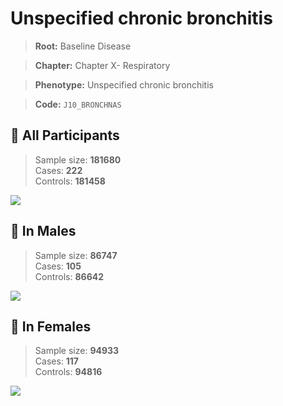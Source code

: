 # Unspecified chronic bronchitis

> **Root:** Baseline Disease  

> **Chapter:** Chapter X- Respiratory  

> **Phenotype:** Unspecified chronic bronchitis  

> **Code:** `J10_BRONCHNAS`

## 🧪 All Participants  
> Sample size: **181680**  
> Cases: **222**  
> Controls: **181458**
<img src="/Disease/Figures/ALL/Incidence/J10_BRONCHNAS.png"/>
<CsvTable src="/public/Disease/Data/ALL/Incidence/COX_J10_BRONCHNAS.csv" label="🔍 View full results" />

## 👨 In Males  
> Sample size: **86747**  
> Cases: **105**  
> Controls: **86642**
<img src="/Disease/Figures/Male/Incidence/J10_BRONCHNAS.png"/>
<CsvTable src="/public/Disease/Data/Male/Incidence/COX_J10_BRONCHNAS.csv" label="🔍 View full results" />

## 👩 In Females  
> Sample size: **94933**  
> Cases: **117**  
> Controls: **94816**
<img src="/Disease/Figures/Female/Incidence/J10_BRONCHNAS.png"/>
<CsvTable src="/public/Disease/Data/Female/Incidence/COX_J10_BRONCHNAS.csv" label="🔍 View full results" />
